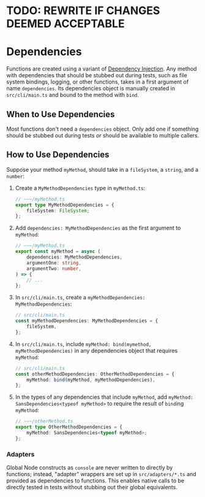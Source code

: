 # TODO: REWRITE IF CHANGES DEEMED ACCEPTABLE

# Dependencies

Functions are created using a variant of [Dependency Injection](http://en.wikipedia.org/wiki/Dependency_Injection).
Any method with dependencies that should be stubbed out during tests, such as file system bindings, logging, or other functions,
takes in a first argument of name `dependencies`.
Its dependencies object is manually created in `src/cli/main.ts` and bound to the method with `bind`.

## When to Use Dependencies

Most functions don't need a `dependencies` object.
Only add one if something should be stubbed out during tests _or_ should be available to multiple callers.

## How to Use Dependencies

Suppose your method `myMethod`, should take in a `fileSystem`, a `string`, and a `number`:

1. Create a `MyMethodDependencies` type in `myMethod.ts`:

    ```ts
    // ~~~/myMethod.ts
    export type MyMethodDependencies = {
        fileSystem: FileSystem;
    };
    ```

2. Add `dependencies: MyMethodDependencies` as the first argument to `myMethod`:

    ```ts
    // ~~~/myMethod.ts
    export const myMethod = async (
        dependencies: MyMethodDependencies,
        argumentOne: string,
        argumentTwo: number,
    ) => {
        // ...
    };
    ```

3. In `src/cli/main.ts`, create a `myMethodDependencies: MyMethodDependencies`:

    ```ts
    // src/cli/main.ts
    const myMethodDependencies: MyMethodDependencies = {
        fileSystem,
    };
    ```

4. In `src/cli/main.ts`, include `myMethod: bind(mymethod, myMethodDependencies)` in any dependencies object that requires `myMethod`:

    ```ts
    // src/cli/main.ts
    const otherMethodDependencies: OtherMethodDependencies = {
        myMethod: bind(myMethod, myMethodDependencies),
    };
    ```

5. In the types of any dependencies that include `myMethod`, add `myMethod: SansDependencies<typeof myMethod>` to require the result of `bind`ing `myMethod`:

    ```ts
    // ~~~/otherMethod.ts
    export type OtherMethodDependencies = {
        myMethod: SansDependencies<typeof myMethod>;
    };
    ```

### Adapters

Global Node constructs as `console` are never written to directly by functions; instead, "adapter" wrappers are set up in `src/adapters/*.ts` and provided as dependencies to functions.
This enables native calls to be directly tested in tests without stubbing out their global equivalents.